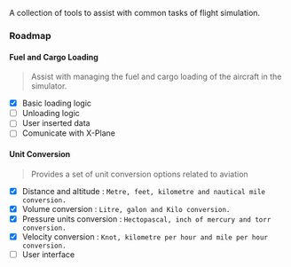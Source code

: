 A collection of tools to assist with common tasks of flight simulation.

### Roadmap
#### Fuel and Cargo Loading
> Assist with managing the fuel and cargo loading of the aircraft in the simulator.
- [x] Basic loading logic
- [ ] Unloading logic
- [ ] User inserted data
- [ ] Comunicate with X-Plane

#### Unit Conversion
> Provides a set of unit conversion options related to aviation
- [x] Distance and altitude : ```Metre, feet, kilometre and nautical mile conversion.```
- [x] Volume conversion : ```Litre, galon and Kilo conversion.```
- [x] Pressure units conversion : ```Hectopascal, inch of mercury and torr conversion.```
- [x] Velocity conversion : ```Knot, kilometre per hour and mile per hour conversion.```
- [ ] User interface
